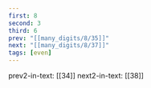 ```yaml
---
first: 8
second: 3
third: 6
prev: "[[many_digits/8/35]]"
next: "[[many_digits/8/37]]"
tags: [even]
---
```

prev2-in-text: [[34]]
next2-in-text: [[38]]
